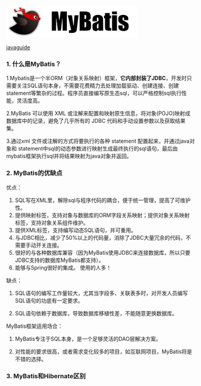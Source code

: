 ![MyBatis logo](images/MyBatis/mybatis-logo.png)

[javaguide](D:\计算机\笔记\JavaGuide\docs\system-design\framework\mybatis\mybatis-interview.md)

### 1. 什么是MyBatis？

1.Mybatis是一个半ORM（对象关系映射）框架，**它内部封装了JDBC**，开发时只需要关注SQL语句本身，不需要花费精力去处理加载驱动、创建连接、创建statement等繁杂的过程。程序员直接编写原生态sql，可以严格控制sql执行性能，灵活度高。

2.MyBatis 可以使用 XML 或注解来配置和映射原生信息，将对象(POJO)映射成数据库中的记录，避免了几乎所有的 JDBC 代码和手动设置参数以及获取结果集。

3.通过xml 文件或注解的方式将要执行的各种 statement 配置起来，并通过java对象和 statement中sql的动态参数进行映射生成最终执行的sql语句，最后由mybatis框架执行sql并将结果映射为java对象并返回。



### 2. MyBatis的优缺点

优点：

1. SQL写在XML里，解除sql与程序代码的耦合，便于统一管理，提高了可维护性。
2. 提供映射标签，支持对象与数据库的ORM字段关系映射；提供对象关系映射标签，支持对象关系组件维护。
3. 提供XML标签，支持编写动态SQL语句，并可重用。
4. 与JDBC相比，减少了50%以上的代码量，消除了JDBC大量冗余的代码，不需要手动开关连接。
5. 很好的与各种数据库兼容（因为MyBatis使用JDBC来连接数据库，所以只要JDBC支持的数据库MyBatis都支持）。
6. 能够与Spring很好的集成。 使用的人多！



缺点：

1. SQL语句的编写工作量较大，尤其当字段多、关联表多时，对开发人员编写SQL语句的功底有一定要求。

2. SQL语句依赖于数据库，导致数据库移植性差，不能随意更换数据库。



MyBatis框架适用场合：

1. MyBatis专注于SQL本身，是一个足够灵活的DAO层解决方案。

2. 对性能的要求很高，或者需求变化较多的项目，如互联网项目，MyBatis将是不错的选择。



### 3. MyBatis和Hibernate区别